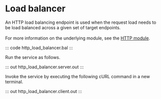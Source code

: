 # Load balancer

An HTTP load balancing endpoint is used when the request load needs to be load balanced across a given 
set of target endpoints.<br/><br/>
For more information on the underlying module, 
see the [HTTP module](https://docs.central.ballerina.io/ballerina/http/latest/).

::: code http_load_balancer.bal :::

Run the service as follows.

::: out http_load_balancer.server.out :::

Invoke the service by executing the following cURL command in a new terminal.

::: out http_load_balancer.client.out :::
